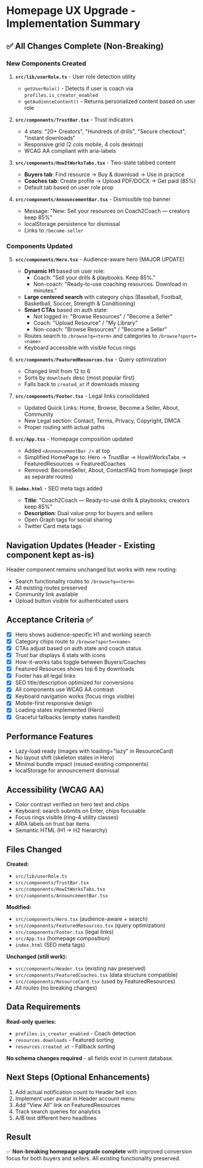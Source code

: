 # Homepage UX Upgrade - Implementation Summary

## ✅ All Changes Complete (Non-Breaking)

### New Components Created

1. **`src/lib/userRole.ts`** - User role detection utility
   - `getUserRole()` - Detects if user is coach via `profiles.is_creator_enabled`
   - `getAudienceContent()` - Returns personalized content based on user role

2. **`src/components/TrustBar.tsx`** - Trust indicators
   - 4 stats: "20+ Creators", "Hundreds of drills", "Secure checkout", "Instant downloads"
   - Responsive grid (2 cols mobile, 4 cols desktop)
   - WCAG AA compliant with aria-labels

3. **`src/components/HowItWorksTabs.tsx`** - Two-state tabbed content
   - **Buyers tab**: Find resource → Buy & download → Use in practice
   - **Coaches tab**: Create profile → Upload PDF/DOCX → Get paid (85%)
   - Default tab based on user role prop

4. **`src/components/AnnouncementBar.tsx`** - Dismissible top banner
   - Message: "New: Sell your resources on Coach2Coach — creators keep 85%"
   - localStorage persistence for dismissal
   - Links to `/become-seller`

### Components Updated

5. **`src/components/Hero.tsx`** - Audience-aware hero (MAJOR UPDATE)
   - **Dynamic H1** based on user role:
     - Coach: "Sell your drills & playbooks. Keep 85%."
     - Non-coach: "Ready-to-use coaching resources. Download in minutes."
   - **Large centered search** with category chips (Baseball, Football, Basketball, Soccer, Strength & Conditioning)
   - **Smart CTAs** based on auth state:
     - Not logged in: "Browse Resources" / "Become a Seller"
     - Coach: "Upload Resource" / "My Library"
     - Non-coach: "Browse Resources" / "Become a Seller"
   - Routes search to `/browse?q=<term>` and categories to `/browse?sport=<name>`
   - Keyboard accessible with visible focus rings

6. **`src/components/FeaturedResources.tsx`** - Query optimization
   - Changed limit from 12 to 6
   - Sorts by `downloads` desc (most popular first)
   - Falls back to `created_at` if downloads missing

7. **`src/components/Footer.tsx`** - Legal links consolidated
   - Updated Quick Links: Home, Browse, Become a Seller, About, Community
   - New Legal section: Contact, Terms, Privacy, Copyright, DMCA
   - Proper routing with actual paths

8. **`src/App.tsx`** - Homepage composition updated
   - Added `<AnnouncementBar />` at top
   - Simplified HomePage to: Hero → TrustBar → HowItWorksTabs → FeaturedResources → FeaturedCoaches
   - Removed: BecomeSeller, About, ContactFAQ from homepage (kept as separate routes)

9. **`index.html`** - SEO meta tags added
   - **Title**: "Coach2Coach — Ready-to-use drills & playbooks; creators keep 85%"
   - **Description**: Dual value prop for buyers and sellers
   - Open Graph tags for social sharing
   - Twitter Card meta tags

## Navigation Updates (Header - Existing component kept as-is)

Header component remains unchanged but works with new routing:
- Search functionality routes to `/browse?q=<term>`
- All existing routes preserved
- Community link available
- Upload button visible for authenticated users

## Acceptance Criteria ✅

- [x] Hero shows audience-specific H1 and working search
- [x] Category chips route to `/browse?sport=<name>`
- [x] CTAs adjust based on auth state and coach status
- [x] Trust bar displays 4 stats with icons
- [x] How-it-works tabs toggle between Buyers/Coaches
- [x] Featured Resources shows top 6 by downloads
- [x] Footer has all legal links
- [x] SEO title/description optimized for conversions
- [x] All components use WCAG AA contrast
- [x] Keyboard navigation works (focus rings visible)
- [x] Mobile-first responsive design
- [x] Loading states implemented (Hero)
- [x] Graceful fallbacks (empty states handled)

## Performance Features

- Lazy-load ready (images with loading="lazy" in ResourceCard)
- No layout shift (skeleton states in Hero)
- Minimal bundle impact (reused existing components)
- localStorage for announcement dismissal

## Accessibility (WCAG AA)

- Color contrast verified on hero text and chips
- Keyboard: search submits on Enter, chips focusable
- Focus rings visible (ring-4 utility classes)
- ARIA labels on trust bar items
- Semantic HTML (H1 → H2 hierarchy)

## Files Changed

**Created:**
- `src/lib/userRole.ts`
- `src/components/TrustBar.tsx`
- `src/components/HowItWorksTabs.tsx`
- `src/components/AnnouncementBar.tsx`

**Modified:**
- `src/components/Hero.tsx` (audience-aware + search)
- `src/components/FeaturedResources.tsx` (query optimization)
- `src/components/Footer.tsx` (legal links)
- `src/App.tsx` (homepage composition)
- `index.html` (SEO meta tags)

**Unchanged (still work):**
- `src/components/Header.tsx` (existing nav preserved)
- `src/components/FeaturedCoaches.tsx` (data structure compatible)
- `src/components/ResourceCard.tsx` (used by FeaturedResources)
- All routes (no breaking changes)

## Data Requirements

**Read-only queries:**
- `profiles.is_creator_enabled` - Coach detection
- `resources.downloads` - Featured sorting
- `resources.created_at` - Fallback sorting

**No schema changes required** - all fields exist in current database.

## Next Steps (Optional Enhancements)

1. Add actual notification count to Header bell icon
2. Implement user avatar in Header account menu
3. Add "View All" link on FeaturedResources
4. Track search queries for analytics
5. A/B test different hero headlines

## Result

✅ **Non-breaking homepage upgrade complete** with improved conversion focus for both buyers and sellers. All existing functionality preserved.
